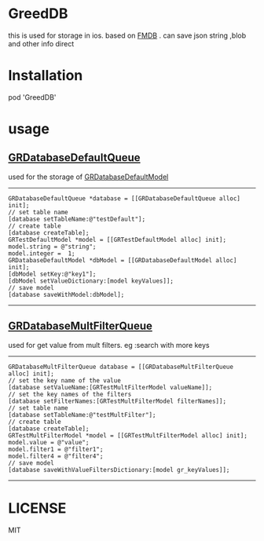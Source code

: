 # GreedDB
this is used for storage in ios. based on [FMDB](https://github.com/ccgus/fmdb) . can save json string ,blob and other info direct
# Installation
pod 'GreedDB'
# usage
## [GRDatabaseDefaultQueue](https://github.com/greedlab/GreedDB/blob/master/GreedDB/GRDatabaseDefaultQueue.h)
used for the storage of [GRDatabaseDefaultModel](https://github.com/greedlab/GreedDB/blob/master/GreedDB/GRDatabaseDefaultModel.h)
* * *
    GRDatabaseDefaultQueue *database = [[GRDatabaseDefaultQueue alloc] init];
    // set table name
    [database setTableName:@"testDefault"];
    // create table
    [database createTable];
    GRTestDefaultModel *model = [[GRTestDefaultModel alloc] init];
    model.string = @"string";
    model.integer =  1;
    GRDatabaseDefaultModel *dbModel = [[GRDatabaseDefaultModel alloc] init];
    [dbModel setKey:@"key1"];
    [dbModel setValueDictionary:[model keyValues]];
    // save model
    [database saveWithModel:dbModel];
* * *
## [GRDatabaseMultFilterQueue](https://github.com/greedlab/GreedDB/blob/master/GreedDB/GRDatabaseMultFilterQueue.h)
used for get value from mult filters. eg :search with more keys
* * *
    GRDatabaseMultFilterQueue database = [[GRDatabaseMultFilterQueue alloc] init];
    // set the key name of the value
    [database setValueName:[GRTestMultFilterModel valueName]];
    // set the key names of the filters
    [database setFilterNames:[GRTestMultFilterModel filterNames]];
    // set table name
    [database setTableName:@"testMultFilter"];
    // create table
    [database createTable];
    GRTestMultFilterModel *model = [[GRTestMultFilterModel alloc] init];
    model.value = @"value";
    model.filter1 = @"filter1";
    model.filter4 = @"filter4";
    // save model 
    [database saveWithValueFiltersDictionary:[model gr_keyValues]];
* * *
# LICENSE
MIT
